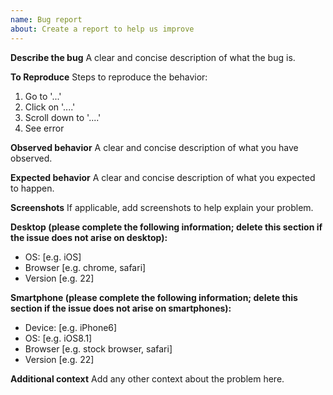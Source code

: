```yaml
---
name: Bug report
about: Create a report to help us improve
---
```

<!--
  - Thanks for taking the time to report a bug in the Oppia project.
  - Before filing a new issue, please do a quick search to check that it hasn't
  - already been filed on the [issue tracker](https://github.com/oppia/oppia/issues)._
  -->

**Describe the bug**
A clear and concise description of what the bug is.

**To Reproduce**
Steps to reproduce the behavior:
 1. Go to '...'
 2. Click on '....'
 3. Scroll down to '....'
 4. See error

**Observed behavior**
A clear and concise description of what you have observed.

**Expected behavior**
A clear and concise description of what you expected to happen.

**Screenshots**
If applicable, add screenshots to help explain your problem.

**Desktop (please complete the following information; delete this section if the issue does not arise on desktop):**
 - OS: [e.g. iOS]
 - Browser [e.g. chrome, safari]
 - Version [e.g. 22]

**Smartphone (please complete the following information; delete this section if the issue does not arise on smartphones):**
 - Device: [e.g. iPhone6]
 - OS: [e.g. iOS8.1]
 - Browser [e.g. stock browser, safari]
 - Version [e.g. 22]

**Additional context**
Add any other context about the problem here.
